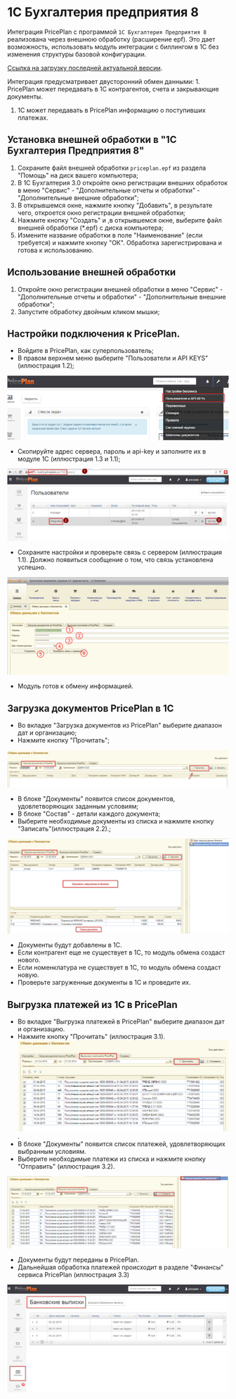 # 1С Бухгалтерия предприятия 8

Интеграция PricePlan c программой `1C Бухгалтерия Предприятия 8` реализована через внешнюю обработку \(расширение epf\). Это дает возможность, использовать модуль интеграции с биллингом в 1С без изменения структуры базовой конфигурации.

[Ссылка на загрузку последней актуальной версии](https://github.com/linskiy/priceplan_1C/blob/master/priceplan.epf).

Интеграция предусматривает двусторонний обмен данными: 1. PricePlan может передавать в 1С контрагентов, счета и закрывающие документы.

1. 1С может передавать в PricePlan информацию о поступивших платежах. 

## Установка внешней обработки в "1C Бухгалтерия Предприятия 8"

1. Сохраните файл внешней обработки `priceplan.epf` из раздела "Помощь" на диск вашего компьютера;
2. В 1С Бухгалтерия 3.0 откройте окно регистрации внешних обработок в меню "Сервис" - "Дополнительные отчеты и обработки" - "Дополнительные внешние обработки";
3. В открывшемся окне, нажмите кнопку "Добавить", в результате чего, откроется окно регистрации внешней обработки;
4. Нажмите кнопку "Создать" и ,в открывшемся окне, выберите файл внешней обработки \(\*.epf\) c диска компьютера;
5. Измените название обработки в поле "Наименование" \(если требуется\) и нажмите кнопку "ОК". Обработка зарегистрирована и готова к использованию.

## Использование внешней обработки

1. Откройте окно регистрации внешней обработки в меню "Сервис" - "Дополнительные отчеты и обработки" - "Дополнительные внешние обработки";
2. Запустите обработку двойным кликом мышки;

## Настройки подключения к PricePlan.

* Войдите в PricePlan, как суперпользователь;
* В правом верхнем меню выберите "Пользователи и API KEYS" \(иллюстрация 1.2\);

![&#x438;&#x43B;&#x43B;&#x44E;&#x441;&#x442;&#x440;&#x430;&#x446;&#x438;&#x44F; 1.2](../assets/1c-12.png)

* Скопируйте адрес сервера, пароль и api-key и заполните их в модуле 1С \(иллюстрация 1.3 и 1.1\);

![&#x438;&#x43B;&#x43B;&#x44E;&#x441;&#x442;&#x440;&#x430;&#x446;&#x438;&#x44F; 1.3](../assets/1c-13.png)

* Сохраните настройки и проверьте связь с сервером \(иллюстрация 1.1\). Должно появиться сообщение о том, что связь установлена успешно.

![&#x438;&#x43B;&#x43B;&#x44E;&#x441;&#x442;&#x440;&#x430;&#x446;&#x438;&#x44F; 1.1](../assets/1c-11.png)

* Модуль готов к обмену информацией.

## Загрузка документов PricePlan в 1С

* Во вкладке "Загрузка документов из PricePlan" выберите диапазон дат и организацию;
* Нажмите кнопку "Прочитать";

![&#x438;&#x43B;&#x43B;&#x44E;&#x441;&#x442;&#x440;&#x430;&#x446;&#x438;&#x44F; 2.1](../assets/1c-21.png)

* В блоке "Документы" появится список документов, удовлетворяющих заданным условиям;
* В блоке "Состав" - детали каждого документа;
* Выберите необходимые документы из списка и нажмите кнопку "Записать"\(иллюстрация 2.2\).;

![&#x438;&#x43B;&#x43B;&#x44E;&#x441;&#x442;&#x440;&#x430;&#x446;&#x438;&#x44F; 2.2](../assets/1c-22.png)

* Документы будут добавлены в 1С.
* Если контрагент еще не существует в 1С, то модуль обмена создаст нового.
* Если номенклатура не существует в 1С, то модуль обмена создаст новую.
* Проверьте загруженные документы в 1С и проведите их.

## Выгрузка платежей из 1С в PricePlan

* Во вкладке "Выгрузка платежей в PricePlan" выберите диапазон дат и организацию.
* Нажмите кнопку "Прочитать" \(иллюстрация 3.1\).![&#x438;&#x43B;&#x43B;&#x44E;&#x441;&#x442;&#x440;&#x430;&#x446;&#x438;&#x44F; 3.1](../assets/1c-31.png).
* В блоке "Документы" появится список платежей, удовлетворяющих выбранным условиям.
* Выберите необходимые платежи из списка и нажмите кнопку "Отправить" \(иллюстрация 3.2\).

![&#x438;&#x43B;&#x43B;&#x44E;&#x441;&#x442;&#x440;&#x430;&#x446;&#x438;&#x44F; 3.2](../assets/1c-32.png)

* Документы будут переданы в PricePlan.
* Дальнейшая обработка платежей происходит в разделе "Финансы" сервиса PricePlan \(иллюстрация 3.3\)

![&#x438;&#x43B;&#x43B;&#x44E;&#x441;&#x442;&#x440;&#x430;&#x446;&#x438;&#x44F; 3.3](../assets/1c-33.png)

